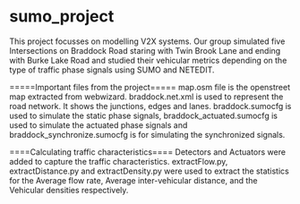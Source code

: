 # sumo_project
    
This project focusses on modelling V2X systems.
Our group simulated five Intersections on Braddock Road staring with Twin Brook Lane and ending with Burke Lake Road and studied their vehicular metrics depending on
the type of traffic phase signals using SUMO and NETEDIT.

=====Important files from the project=====
map.osm file is the openstreet map extracted from webwizard.
braddock.net.xml is used to represent the road network. It shows the junctions, edges and lanes. 
braddock.sumocfg is used to simulate the static phase signals, braddock_actuated.sumocfg is used to simulate the actuated phase signals and 
braddock_synchronize.sumocfg is for simulating the synchronized signals.

====Calculating traffic characteristics====
Detectors and Actuators were added to capture the traffic characteristics.
extractFlow.py, extractDistance.py and extractDensity.py were used to extract the statistics for the Average flow rate, Average inter-vehicular distance, and the Vehicular densities respectively.
